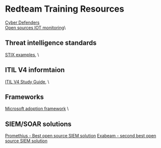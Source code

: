 # Redteam Training Resources

[Cyber Defenders](https://cyberdefenders.org/)\
[Open sources IOT monitoring](https://thingsboard.io/)\


## Threat intelligence standards

[STIX examples](https://oasis-open.github.io/cti-documentation/stix/examples.html), \


## ITIL V4 informtaion

[ITIL V4 Study Guide](https://github.com/PacktPublishing/ITIL-4-Foundation-Complete-Course-with-2-Practice-Exams/blob/master/Study%20Guide%20(ITIL%204%20Foundation).pdf), \

## Frameworks 

[Microsoft adoption framework](https://learn.microsoft.com/en-us/azure/cloud-adoption-framework/) \


## SIEM/SOAR solutions

[Promethius - Best open source SIEM solution](https://prometheus.io/)
[Exabeam - second best open source SIEM solution](https://www.exabeam.com/product/)